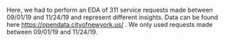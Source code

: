 Here, we had to perform an EDA of 311 service requests made between 09/01/19 and 11/24/19 and represent different insights. Data can be found here https://opendata.cityofnewyork.us/ . We only used requests made between 09/01/19 and 11/24/19.

